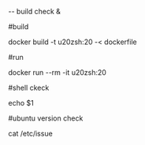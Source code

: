 
-- build check & 

#build

docker build -t u20zsh:20 -< dockerfile

#run

docker run --rm -it  u20zsh:20 


#shell ckeck

echo $1

#ubuntu version check

cat /etc/issue
